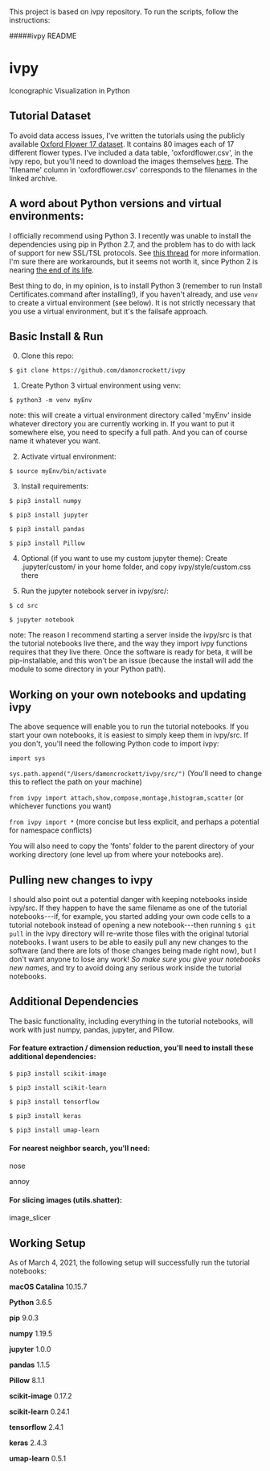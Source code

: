 This project is based on ivpy repository. To run the scripts, follow the instructions:

#####ivpy README
# ivpy
Iconographic Visualization in Python

## Tutorial Dataset

To avoid data access issues, I've written the tutorials using the publicly available [Oxford Flower 17 dataset](http://www.robots.ox.ac.uk/~vgg/data/flowers/17/). It contains 80 images each of 17 different flower types. I've included a data table, 'oxfordflower.csv', in the ivpy repo, but you'll need to download the images themselves [here](http://www.robots.ox.ac.uk/~vgg/data/flowers/17/17flowers.tgz). The 'filename' column in 'oxfordflower.csv' corresponds to the filenames in the linked archive.

## A word about Python versions and virtual environments:

I officially recommend using Python 3. I recently was unable to install the dependencies using pip in Python 2.7, and the problem has to do with lack of support for new SSL/TSL protocols. See [this thread](https://github.com/pypa/get-pip/issues/26) for more information. I'm sure there are workarounds, but it seems not worth it, since Python 2 is nearing [the end of its life](https://legacy.python.org/dev/peps/pep-0373/).

Best thing to do, in my opinion, is to install Python 3 (remember to run Install Certificates.command after installing!), if you haven't already, and use `venv` to create a virtual environment (see below). It is not strictly necessary that you use a virtual environment, but it's the failsafe approach.

## Basic Install & Run

0. Clone this repo:

`$ git clone https://github.com/damoncrockett/ivpy`

1. Create Python 3 virtual environment using venv:

`$ python3 -m venv myEnv`

note: this will create a virtual environment directory called 'myEnv' inside whatever directory you are currently working in. If you want to put it somewhere else, you need to specify a full path. And you can of course name it whatever you want.

2. Activate virtual environment:

`$ source myEnv/bin/activate`

3. Install requirements:

`$ pip3 install numpy`

`$ pip3 install jupyter`

`$ pip3 install pandas`

`$ pip3 install Pillow`


4. Optional (if you want to use my custom jupyter theme): Create .jupyter/custom/ in your home folder, and copy ivpy/style/custom.css there

5. Run the jupyter notebook server in ivpy/src/:

`$ cd src`

`$ jupyter notebook`

note: The reason I recommend starting a server inside the ivpy/src is that the tutorial notebooks live there, and the way they import ivpy functions requires that they live there. Once the software is ready for beta, it will be pip-installable, and this won't be an issue (because the install will add the module to some directory in your Python path).

## Working on your own notebooks and updating ivpy

The above sequence will enable you to run the tutorial notebooks. If you start your own notebooks, it is easiest to simply keep them in ivpy/src. If you don't, you'll need the following Python code to import ivpy:

`import sys`

`sys.path.append("/Users/damoncrockett/ivpy/src/")` (You'll need to change this to reflect the path on your machine)

`from ivpy import attach,show,compose,montage,histogram,scatter` (or whichever functions you want)

`from ivpy import *` (more concise but less explicit, and perhaps a potential for namespace conflicts)


You will also need to copy the 'fonts' folder to the parent directory of your working directory (one level up from where your notebooks are).

## Pulling new changes to ivpy

I should also point out a potential danger with keeping notebooks inside ivpy/src. If they happen to have the same filename as one of the tutorial notebooks---if, for example, you started adding your own code cells to a tutorial notebook instead of opening a new notebook---then running `$ git pull` in the ivpy directory will re-write those files with the original tutorial notebooks. I want users to be able to easily pull any new changes to the software (and there are lots of those changes being made right now), but I don't want anyone to lose any work! _So make sure you give your notebooks new names_, and try to avoid doing any serious work inside the tutorial notebooks.

## Additional Dependencies

The basic functionality, including everything in the tutorial notebooks, will work with just numpy, pandas, jupyter, and Pillow. 

#### For feature extraction / dimension reduction, you'll need to install these additional dependencies:

`$ pip3 install scikit-image`

`$ pip3 install scikit-learn`

`$ pip3 install tensorflow`

`$ pip3 install keras`

`$ pip3 install umap-learn`

#### For nearest neighbor search, you'll need:

nose

annoy


#### For slicing images (utils.shatter):

image_slicer


## Working Setup

As of March 4, 2021, the following setup will successfully run the tutorial notebooks:

**macOS Catalina** 10.15.7

**Python** 3.6.5

**pip** 9.0.3

**numpy** 1.19.5

**jupyter** 1.0.0

**pandas** 1.1.5

**Pillow** 8.1.1

**scikit-image** 0.17.2

**scikit-learn** 0.24.1

**tensorflow** 2.4.1

**keras** 2.4.3

**umap-learn** 0.5.1
